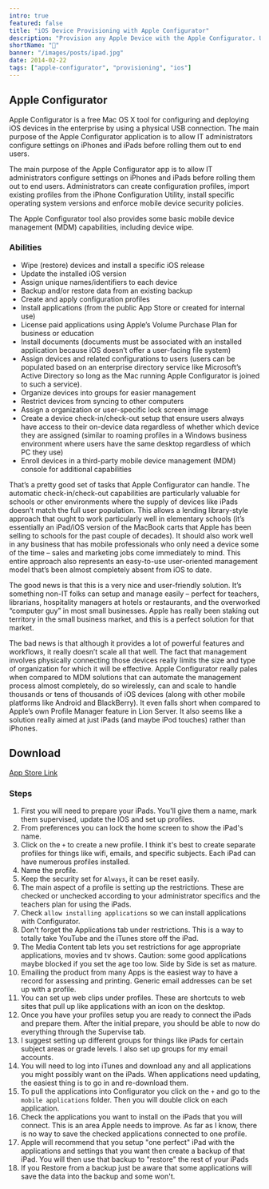 ```yaml
---
intro: true
featured: false
title: "iOS Device Provisioning with Apple Configurator"
description: "Provision any Apple Device with the Apple Configurator. Use this guide to provision an iOS device."
shortName: "📱"
banner: "/images/posts/ipad.jpg"
date: 2014-02-22
tags: ["apple-configurator", "provisioning", "ios"]
---
```


## Apple Configurator

Apple Configurator is a free Mac OS X tool for configuring and deploying iOS devices in the enterprise by using a physical USB connection. The main purpose of the Apple Configurator application is to allow IT administrators configure settings on iPhones and iPads before rolling them out to end users.

The main purpose of the Apple Configurator app is to allow IT administrators configure settings on iPhones and iPads before rolling them out to end users. Administrators can create configuration profiles, import existing profiles from the iPhone Configuration Utility, install specific operating system versions and enforce mobile device security policies.

The Apple Configurator tool also provides some basic mobile device management (MDM) capabilities, including device wipe.

### Abilities

* Wipe (restore) devices and install a specific iOS release
* Update the installed iOS version
* Assign unique names/identifiers to each device
* Backup and/or restore data from an existing backup
* Create and apply configuration profiles
* Install applications (from the public App Store or created for internal use)
* License paid applications using Apple’s Volume Purchase Plan for business or education
* Install documents (documents must be associated with an installed application because iOS doesn’t offer a user-facing file system)
* Assign devices and related configurations to users (users can be populated based on an enterprise directory service like Microsoft’s Active Directory so long as the Mac running Apple Configurator is joined to such a service).
* Organize devices into groups for easier management
* Restrict devices from syncing to other computers
* Assign a organization or user-specific lock screen image
* Create a device check-in/check-out setup that ensure users always have access to their on-device data regardless of whether which device they are assigned (similar to roaming profiles in a Windows business environment where users have the same desktop regardless of which PC they use)
* Enroll devices in a third-party mobile device management (MDM) console for additional capabilities

That’s a pretty good set of tasks that Apple Configurator can handle. The automatic check-in/check-out capabilities are particularly valuable for schools or other environments where the supply of devices like iPads doesn’t match the full user population. This allows a lending library-style approach that ought to work particularly well in elementary schools (it’s essentially an iPad/iOS version of the MacBook carts that Apple has been selling to schools for the past couple of decades). It should also work well in any business that has mobile professionals who only need a device some of the time – sales and marketing jobs come immediately to mind. This entire approach also represents an easy-to-use user-oriented management model that’s been almost completely absent from iOS to date.

The good news is that this is a very nice and user-friendly solution. It’s something non-IT folks can setup and manage easily – perfect for teachers, librarians, hospitality managers at hotels or restaurants, and the overworked “computer guy” in most small businesses. Apple has really been staking out territory in the small business market, and this is a perfect solution for that market.

The bad news is that although it provides a lot of powerful features and workflows, it really doesn’t scale all that well. The  fact that management involves physically connecting those devices really limits the size and type of organization for which it will be effective. Apple Configurator really pales when compared to MDM solutions that can automate the management process almost completely, do so wirelessly, can and scale to handle thousands or tens of thousands of iOS devices (along with other mobile platforms like Android and BlackBerry). It even falls short when compared to Apple’s own Profile Manager feature in Lion Server. It also seems like a solution really aimed at just iPads (and maybe iPod touches) rather than iPhones.

## Download

[App Store Link](https://itunes.apple.com/us/app/apple-configurator-2/id1037126344?mt=12)

### Steps

1. First you will need to prepare your iPads. You'll give them a name, mark them supervised, update the IOS and set up profiles.
2. From preferences you can lock the home screen to show the iPad's name.
3. Click on the `+` to create a new profile. I think it's best to create separate profiles for things like wifi, emails, and specific subjects. Each iPad can have numerous profiles installed.
4. Name the profile.
5. Keep the security set for `Always`, it can be reset easily.
6. The main aspect of a profile is setting up the restrictions. These are checked or unchecked according to your administrator specifics and the teachers plan for using the iPads.
7. Check `allow installing applications` so we can install applications with Configurator.
8. Don't forget the Applications tab under restrictions. This is a way to totally take YouTube and the iTunes store off the iPad.
9. The Media Content tab lets you set restrictions for age appropriate applications, movies and tv shows. Caution: some good applications maybe blocked if you set the age too low. Side by Side is set as mature.
10. Emailing the product from many Apps is the easiest way to have a record for assessing and printing. Generic email addresses can be set up with a profile.
11. You can set up web clips under profiles. These are shortcuts to web sites that pull up like applications with an icon on the desktop.
12. Once you have your profiles setup you are ready to connect the iPads and prepare them. After the initial prepare, you should be able to now do everything through the Supervise tab.
13. I suggest setting up different groups for things like iPads for certain subject areas or grade levels. I also set up groups for my email accounts.
14. You will need to log into iTunes and download any and all applications you might possibly want on the iPads. When applications need updating, the easiest thing is to go in and re-download them.
15. To pull the applications into Configurator you click on the `+` and go to the `mobile applications` folder. Then you will double click on each application.
16. Check the applications you want to install on the iPads that you will connect. This is an area Apple needs to improve. As far as I know, there is no way to save the checked applications connected to one profile.
17. Apple will recommend that you setup "one perfect" iPad with the applications and settings that you want then create a backup of that iPad. You will then use that backup to "restore" the rest of your iPads
18. If you Restore from a backup just be aware that some applications will save the data into the backup and some won't.
